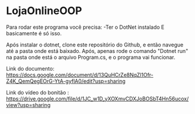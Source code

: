 # LojaOnlineOOP

Para rodar este programa você precisa:
-Ter o DotNet instalado
E basicamente é só isso.

Após instalar o dotnet, clone este repositório do Github, e então navegue até a pasta onde está baixado.
Após, apenas rode o comando "Dotnet run" na pasta onde está o arquivo Program.cs, e o programa vai funcionar.


Link do documento: https://docs.google.com/document/d/13QuHCrZe8NqZl1Ofr-Z4K_QemQegEOrG-YtA-gyflA0/edit?usp=sharing

Link do vídeo do bonitão : https://drive.google.com/file/d/1JC_w1D_yXOXmvCDXJoBOSbT4Hn56ucox/view?usp=sharing
